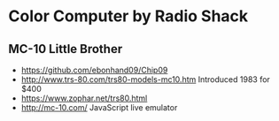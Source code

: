 # Color Computer by Radio Shack

## MC-10 Little Brother
+ https://github.com/ebonhand09/Chip09
+ http://www.trs-80.com/trs80-models-mc10.htm  Introduced 1983 for $400
+ https://www.zophar.net/trs80.html
+ http://mc-10.com/  JavaScript live emulator
